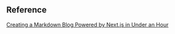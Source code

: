 ## Reference
[Creating a Markdown Blog Powered by Next.js in Under an Hour](https://blog.openreplay.com/creating-a-markdown-blog-powered-by-next-js-in-under-an-hour)
